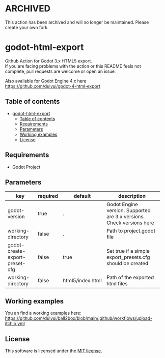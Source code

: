 # ARCHIVED
This action has been archived and will no longer be maintained.
Please create your own fork.

# godot-html-export
Github Action for Godot 3.x HTML5 export.  
If you are facing problems with the action or this README feels not complete, pull requests are welcome or open an issue.

Also available for Godot Engine 4.x here  
https://github.com/dulvui/godot-4-html-export

## Table of contents
- [godot-html-export](#godot-html-export)
  - [Table of contents](#table-of-contents)
  - [Requirements](#requirements)
  - [Parameters](#parameters)
  - [Working examples](#working-examples)
  - [License](#license)

## Requirements
 - Godot Project

## Parameters
| key | required | default | description |
| ----|----------|---------|-------------|
| godot-version | true | . | Godot Engine version. Supported are 3.x versions. Check versions [here](https://github.com/godotengine/godot-builds/releases) |
| working-directory | false | . | Path to project.godot file |
| godot-create-export-preset-cfg | false | true | Set true if a simple export_presets.cfg should be created |
| working-directory | false | html5/index.html | Path of the exported html files |


## Working examples
You an find a working examples here:  
https://github.com/dulvui/ball2box/blob/main/.github/workflows/upload-itchio.yml

## License
This software is licensed under the [MIT license](LICENSE).
